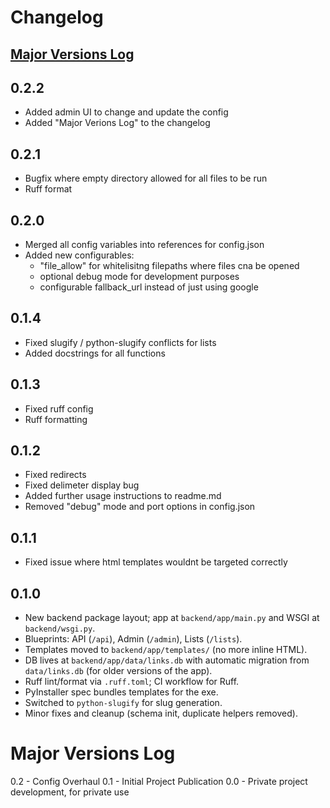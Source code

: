 # Changelog

## [Major Versions Log](#major-versions-log)

## 0.2.2

- Added admin UI to change and update the config
- Added "Major Verions Log" to the changelog

## 0.2.1

- Bugfix where empty directory allowed for all files to be run
- Ruff format

## 0.2.0

- Merged all config variables into references for config.json
- Added new configurables:
    - "file_allow" for whitelisitng filepaths where files cna be opened
    - optional debug mode for development purposes
    - configurable fallback_url instead of just using google

## 0.1.4

- Fixed slugify / python-slugify conflicts for lists
- Added docstrings for all functions 

## 0.1.3

- Fixed ruff config
- Ruff formatting

## 0.1.2

- Fixed redirects
- Fixed delimeter display bug
- Added further usage instructions to readme.md
- Removed "debug" mode and port options in config.json

## 0.1.1

- Fixed issue where html templates wouldnt be targeted correctly

## 0.1.0

- New backend package layout; app at `backend/app/main.py` and WSGI at `backend/wsgi.py`.
- Blueprints: API (`/api`), Admin (`/admin`), Lists (`/lists`).
- Templates moved to `backend/app/templates/` (no more inline HTML).
- DB lives at `backend/app/data/links.db` with automatic migration from `data/links.db` (for older versions of the app).
- Ruff lint/format via `.ruff.toml`; CI workflow for Ruff.
- PyInstaller spec bundles templates for the exe.
- Switched to `python-slugify` for slug generation.
- Minor fixes and cleanup (schema init, duplicate helpers removed).



# Major Versions Log

0.2 - Config Overhaul
0.1 - Initial Project Publication
0.0 - Private project development, for private use

